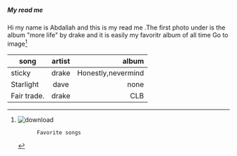 ##### My read me
Hi my name is Abdallah and this is my read me .The first photo under is the album "more life" by drake and it is easily my favoritr album of all time
Go to image[^1]
[^1]:![download](https://user-images.githubusercontent.com/112539089/188311138-e6c45b67-5861-47f2-bfad-003b60a27647.jpg)
  
              Favorite songs
| song          | artist        | album  |
| ------------- |:-------------:| -----:|
| sticky        | drake         |Honestly,nevermind |
| Starlight     | dave          |  none |
| Fair trade.   | drake         | CLB   |
